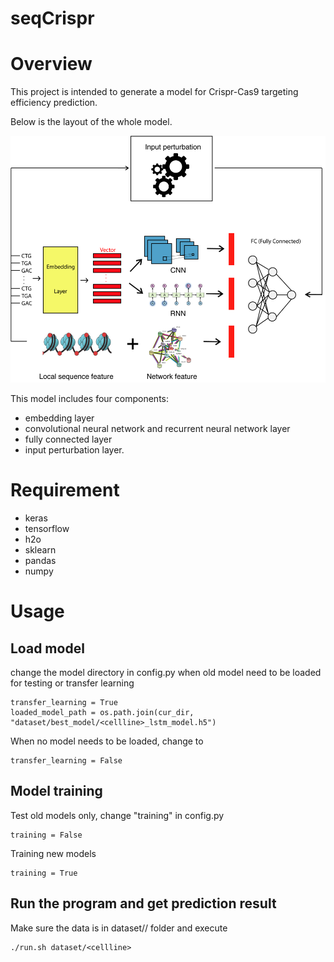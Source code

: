 # seqCrispr

# Overview

This project is intended to generate a model for Crispr-Cas9 targeting efficiency prediction.

Below is the layout of the whole model.

<p align="center">
  <img src="model.png" width="900"/>
</p>

This model includes four components: 
* embedding layer
* convolutional neural network and recurrent neural network layer
* fully connected layer
* input perturbation layer.

# Requirement

* keras
* tensorflow
* h2o
* sklearn
* pandas
* numpy

# Usage
## Load model

change the model directory in config.py when old model need to be loaded for testing or transfer learning
```
transfer_learning = True
loaded_model_path = os.path.join(cur_dir, "dataset/best_model/<cellline>_lstm_model.h5")
```

When no model needs to be loaded, change to
```
transfer_learning = False
```

## Model training
Test old models only, change "training" in config.py
```
training = False
```
Training new models
```
training = True
```

## Run the program and get prediction result

Make sure the data is in dataset/<cellline>/ folder and execute
```
./run.sh dataset/<cellline>
```
